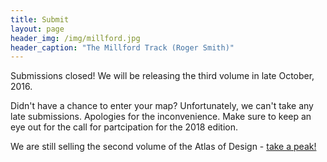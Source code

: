 ```yaml
---
title: Submit
layout: page
header_img: /img/millford.jpg
header_caption: "The Millford Track (Roger Smith)"
---
```


<div class="notification yellow">Submissions closed! We will be releasing the third volume in late October, 2016.</div>

Didn't have a chance to enter your map? Unfortunately, we can't take any late submissions. Apologies for the inconvenience. Make sure to keep an eye out for the call for partcipation for the 2018 edition.

We are still selling the second volume of the Atlas of Design - <a href="/two">take a peak!</a>